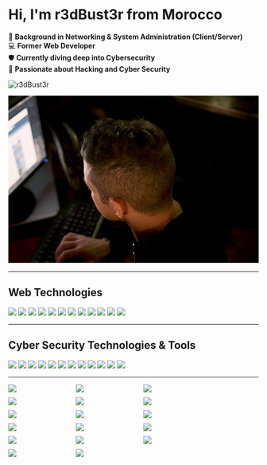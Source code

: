 # Hi, I'm **r3dBust3r** from Morocco

🔌 **Background in Networking & System Administration (Client/Server)**  
💻 **Former Web Developer**  
🛡️ **Currently diving deep into Cybersecurity**  
🚀 **Passionate about Hacking and Cyber Security**

<img src="https://tryhackme-badges.s3.amazonaws.com/r3dBust3r.png" alt="r3dBust3r" />


![Animated Banner](./animated-image.webp)

---

## Web Technologies

<p>
  <img src="https://img.shields.io/badge/HTML5-E34F26?logo=html5&logoColor=fff&style=for-the-badge" />
  <img src="https://img.shields.io/badge/CSS3-1572B6?logo=css3&logoColor=fff&style=for-the-badge" />
  <img src="https://img.shields.io/badge/Sass-CC6699?logo=sass&logoColor=fff&style=for-the-badge" />
  <img src="https://img.shields.io/badge/Tailwind_CSS-38BDF8?logo=tailwind-css&logoColor=fff&style=for-the-badge" />
  <img src="https://img.shields.io/badge/Bootstrap-7952B3?logo=bootstrap&logoColor=fff&style=for-the-badge" />
  <img src="https://img.shields.io/badge/JavaScript-F7DF1E?logo=javascript&logoColor=000&style=for-the-badge" />
  <img src="https://img.shields.io/badge/jQuery-0769AD?logo=jquery&logoColor=fff&style=for-the-badge" />
  <img src="https://img.shields.io/badge/PHP-777BB4?logo=php&logoColor=fff&style=for-the-badge" />
  <img src="https://img.shields.io/badge/Laravel-FF2D20?logo=laravel&logoColor=fff&style=for-the-badge" />
  <img src="https://img.shields.io/badge/MySQL-4479A1?logo=mysql&logoColor=fff&style=for-the-badge" />
  <img src="https://img.shields.io/badge/Python-3776AB?logo=python&logoColor=fff&style=for-the-badge" />
  <img src="https://img.shields.io/badge/Bash-4EAA25?logo=gnubash&logoColor=fff&style=for-the-badge" />
</p>

---

## Cyber Security Technologies & Tools

<p>
  <img src="https://img.shields.io/badge/Nmap-4682B4?logo=gnometerminal&logoColor=fff&style=for-the-badge" />
  <img src="https://img.shields.io/badge/Masscan-7B1FA2?logo=gnometerminal&logoColor=fff&style=for-the-badge" />
  <img src="https://img.shields.io/badge/Sublist3r-009688?logo=gnometerminal&logoColor=fff&style=for-the-badge" />
  <img src="https://img.shields.io/badge/theHarvester-607D8B?logo=gnometerminal&logoColor=fff&style=for-the-badge" />
  <img src="https://img.shields.io/badge/Shodan-F44336?logo=gnometerminal&logoColor=fff&style=for-the-badge" />
  <img src="https://img.shields.io/badge/Nikto-FF9800?logo=gnometerminal&logoColor=fff&style=for-the-badge" />
  <img src="https://img.shields.io/badge/Gobuster-8BC34A?logo=gnometerminal&logoColor=fff&style=for-the-badge" />
  <img src="https://img.shields.io/badge/FFUF-FFC107?logo=gnometerminal&logoColor=fff&style=for-the-badge" />
  <img src="https://img.shields.io/badge/Burp_Suite-FF5722?logo=gnometerminal&logoColor=fff&style=for-the-badge" />
  <img src="https://img.shields.io/badge/OWASP_ZAP-1976D2?logo=gnometerminal&logoColor=fff&style=for-the-badge" />
  <img src="https://img.shields.io/badge/OpenVAS-43A047?logo=gnometerminal&logoColor=fff&style=for-the-badge" />
  <img src="https://img.shields.io/badge/Nuclei-00BCD4?logo=gnometerminal&logoColor=fff&style=for-the-badge" />
</p>

---

<div style="display: flex; flex-wrap: wrap; gap: 10px;">
  <img src="https://assets.tryhackme.com/room-badges/79abc61f642b8c1f40a1c31e61b1e9a5.png" style="width: 25%;" />
  <img src="https://assets.tryhackme.com/room-badges/e59e5cfd1d14329412cb28e2d97921b2.png" style="width: 25%;" />
  <img src="https://assets.tryhackme.com/room-badges/edd3af4092ff404cf0cddbb1f8c27bed.png" style="width: 25%;" />
  <img src="https://assets.tryhackme.com/room-badges/b3d60dc40e5ee11863f77411afdedb32.png" style="width: 25%;" />
  <img src="https://assets.tryhackme.com/room-badges/2cff9df3b963bf11b884161509398e51.png" style="width: 25%;" />
  <img src="https://assets.tryhackme.com/room-badges/aa50e6193779bf0483a3768630114caf.png" style="width: 25%;" />
  <img src="https://assets.tryhackme.com/room-badges/f80d1a27751ab4d76891446316869238.png" style="width: 25%;" />
  <img src="https://assets.tryhackme.com/room-badges/7cef3a86eaadb3f3f874c9472820db97.png" style="width: 25%;" />
  <img src="https://assets.tryhackme.com/room-badges/f8983d4b7e9fc8f35d12d1fef9f9477c.png" style="width: 25%;" />
  <img src="https://assets.tryhackme.com/room-badges/9e9d87b637ec8701c608a6e1c896857e.png" style="width: 25%;" />
  <img src="https://assets.tryhackme.com/room-badges/e79ef96d39645b3dc7ec720cde87eedb.png" style="width: 25%;" />
  <img src="https://assets.tryhackme.com/room-badges/4ca82e957e51ed2c2edddd5ed7538777.png" style="width: 25%;" />
  <img src="https://assets.tryhackme.com/room-badges/f4994112ea1405774f5520861fb2b35e.png" style="width: 25%;" />
  <img src="https://assets.tryhackme.com/room-badges/b380f2cfe20c37629b377b8529181db6.png" style="width: 25%;" />
  <img src="https://assets.tryhackme.com/room-badges/48064e163e7be591ae3e29a14499d181.png" style="width: 25%;" />
  <img src="https://assets.tryhackme.com/room-badges/6f3dacbe4ddbac85a5b4d4fe157c5003.png" style="width: 25%;" />
  <img src="https://assets.tryhackme.com/room-badges/0ac362b2a62d4e4c530c647ed1c4e9e9.png" style="width: 25%;" />
</div>
